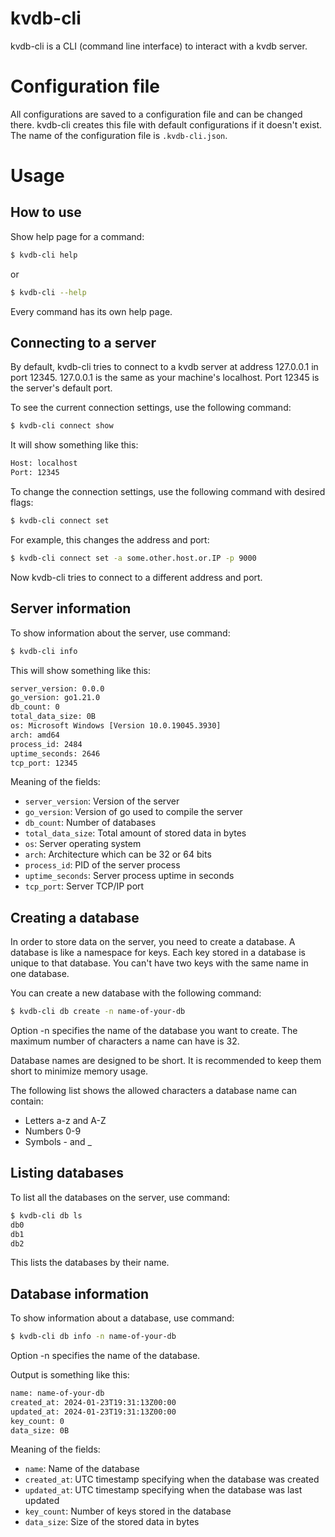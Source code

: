 # kvdb-cli

kvdb-cli is a CLI (command line interface) to interact with a kvdb server.

# Configuration file

All configurations are saved to a configuration file and can be changed there. kvdb-cli creates this file with default configurations if it doesn't exist. The name of the configuration file is `.kvdb-cli.json`.

# Usage

## How to use

Show help page for a command:
```bash
$ kvdb-cli help
```
or
```bash
$ kvdb-cli --help
```
Every command has its own help page.

## Connecting to a server

By default, kvdb-cli tries to connect to a kvdb server at address 127.0.0.1 in port 12345. 127.0.0.1 is the same as your machine's localhost. Port 12345 is the server's default port.

To see the current connection settings, use the following command:
```bash
$ kvdb-cli connect show
```

It will show something like this:
```bash
Host: localhost
Port: 12345
```

To change the connection settings, use the following command with desired flags:
```bash
$ kvdb-cli connect set
```

For example, this changes the address and port:
```bash
$ kvdb-cli connect set -a some.other.host.or.IP -p 9000
```
Now kvdb-cli tries to connect to a different address and port.

## Server information

To show information about the server, use command:
```bash
$ kvdb-cli info
```

This will show something like this:
```bash
server_version: 0.0.0
go_version: go1.21.0
db_count: 0
total_data_size: 0B
os: Microsoft Windows [Version 10.0.19045.3930]
arch: amd64
process_id: 2484
uptime_seconds: 2646
tcp_port: 12345
```
Meaning of the fields:

- `server_version`: Version of the server
- `go_version`: Version of go used to compile the server
- `db_count`: Number of databases
- `total_data_size`: Total amount of stored data in bytes
- `os`: Server operating system
- `arch`: Architecture which can be 32 or 64 bits
- `process_id`: PID of the server process
- `uptime_seconds`: Server process uptime in seconds
- `tcp_port`: Server TCP/IP port

## Creating a database

In order to store data on the server, you need to create a database. A database is like a namespace for keys. Each key stored in a database is unique to that database. You can't have two keys with the same name in one database.

You can create a new database with the following command:
```bash
$ kvdb-cli db create -n name-of-your-db
```
Option -n specifies the name of the database you want to create. The maximum number of characters a name can have is 32.

Database names are designed to be short. It is recommended to keep them short to minimize memory usage.

The following list shows the allowed characters a database name can contain:

- Letters a-z and A-Z
- Numbers 0-9
- Symbols - and _

## Listing databases

To list all the databases on the server, use command:
```bash
$ kvdb-cli db ls
db0
db1
db2
```
This lists the databases by their name.

## Database information

To show information about a database, use command:
```bash
$ kvdb-cli db info -n name-of-your-db
```
Option -n specifies the name of the database.

Output is something like this:
```bash
name: name-of-your-db
created_at: 2024-01-23T19:31:13Z00:00
updated_at: 2024-01-23T19:31:13Z00:00
key_count: 0
data_size: 0B
```
Meaning of the fields:

- `name`: Name of the database
- `created_at`: UTC timestamp specifying when the database was created
- `updated_at`: UTC timestamp specifying when the database was last updated
- `key_count`: Number of keys stored in the database
- `data_size`: Size of the stored data in bytes

